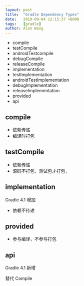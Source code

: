 ```yaml
---
layout: post
title:  "Gradle Dependency Types"
date:   2019-09-04 12:15:37 +0000
tags:   [gradle]
author: Alan Wang
---
```



- compile
- testCompile
- androidTestcompile
- debugCompile
- releaseCompile
- implementation
- testImplementation
- androidTestImplementation
- debugImplementation
- releaseImplementation
- provided
- api

## compile

- 依赖传递
- 编译时打包

## testCompile

- 依赖传递
- 源码不打包，测试包才打包，

## implementation

Gradle 4.1 增加

- 依赖不传递

## provided

- 参与编译，不参与打包

## api

Gradle 4.1 新增

替代 Compile

